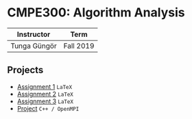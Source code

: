 # CMPE300: Algorithm Analysis

| Instructor | Term |
|------------|-------------|
| Tunga Güngör | Fall 2019|

## Projects
- [Assignment 1](/CMPE300/Assignment1) `LaTeX`
- [Assignment 2](/CMPE300/Assignment2) `LaTeX`
- [Assignment 3](/CMPE300/Assignment3) `LaTeX`
- [Project](/CMPE300/Project) `C++ / OpenMPI`
